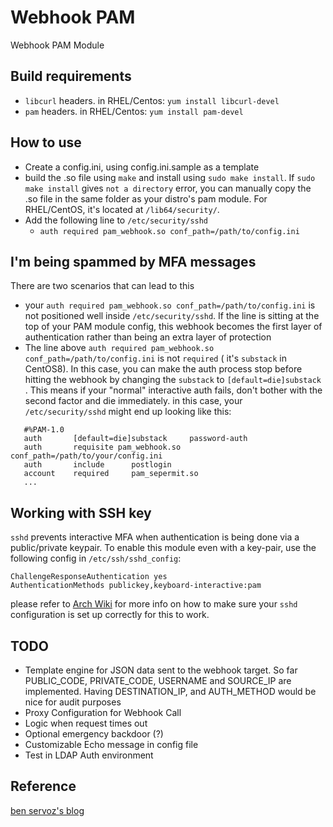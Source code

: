 # Webhook PAM
Webhook PAM Module 

## Build requirements

* `libcurl` headers. in RHEL/Centos: `yum install libcurl-devel`
* `pam`  headers. in RHEL/Centos: `yum install pam-devel`

## How to use

* Create a config.ini, using config.ini.sample as a template
* build the .so file using `make` and install using `sudo make install`. If `sudo make install` gives `not a directory` error, you can manually copy the .so file in the same folder as your distro's pam module. For RHEL/CentOS, it's located at `/lib64/security/`.
* Add the following line to `/etc/security/sshd`
  * `auth required pam_webhook.so conf_path=/path/to/config.ini`

## I'm being spammed by MFA messages

There are two scenarios that can lead to this

* your `auth required pam_webhook.so conf_path=/path/to/config.ini` is not positioned well inside `/etc/security/sshd`. If the line is sitting at the top of your PAM module config, this webhook becomes the first layer of authentication rather than being an extra layer of protection
* The line above `auth required pam_webhook.so conf_path=/path/to/config.ini` is not `required` ( it's `substack` in CentOS8). In this case, you can make the auth process stop before hitting the webhook by changing the `substack` to `[default=die]substack `. This means if your "normal" interactive auth fails, don't bother with the second factor and die immediately. in this case, your  `/etc/security/sshd` might end up looking like this:

```
   #%PAM-1.0
   auth       [default=die]substack     password-auth
   auth       requisite pam_webhook.so conf_path=/path/to/your/config.ini
   auth       include      postlogin
   account    required     pam_sepermit.so
   ...
```


## Working with SSH key

 `sshd` prevents interactive MFA when authentication is being done via a public/private keypair. To enable this module even with a key-pair, use the following config in `/etc/ssh/sshd_config`:

```
ChallengeResponseAuthentication yes
AuthenticationMethods publickey,keyboard-interactive:pam  
```

please refer to [Arch Wiki](https://wiki.archlinux.org/index.php/OpenSSH#Two-factor_authentication_and_public_keys) for more info on how to make sure your `sshd` configuration is set up correctly for this to work.

## TODO

* Template engine for JSON data sent to the webhook target. So far PUBLIC_CODE, PRIVATE_CODE, USERNAME and SOURCE_IP are implemented. Having DESTINATION_IP, and AUTH_METHOD would be nice for audit purposes
* Proxy Configuration for Webhook Call
* Logic when request times out
* Optional emergency backdoor (?)
* Customizable Echo message in config file
* Test in LDAP Auth environment
  

## Reference
[ben servoz's blog](https://ben.akrin.com/2FA/2ndfactor.c)
